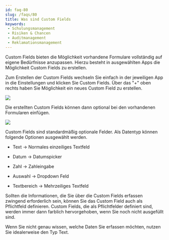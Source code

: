 ```yaml
---
id: faq-80
slug: /faqs/80
title: Was sind Custom Fields
keywords:
 - Schulungsmanagement
 - Risiken & Chancen
 - Auditmanagement
 - Reklamationsmanagement
---
```

Custom Fields bieten die Möglichkeit vorhandene Formulare vollständig auf eigene Bedürfnisse anzupassen. Hierzu besteht in ausgewählten Apps die Möglichkeit Custom Fields zu erstellen.

Zum Erstellen der Custom Fields wechseln Sie einfach in der jeweiligen App in die Einstellungen und klicken Sie Custom Fields. Über das "+" oben rechts haben Sie Möglichkeit ein neues Custom Field zu erstellen.

![](https://caqadmin.blob.core.windows.net/faqs/80-images/7b5834bf-5fcf-48b1-9b44-445398c944d0-mceclip0.png)

Die erstellten Custom Fields können dann optional bei den vorhandenen Formularen einfügen.

![](https://caqadmin.blob.core.windows.net/faqs/80-images/mceclip1.png)

Custom Fields sind standardmäßig optionale Felder. Als Datentyp können folgende Optionen ausgewählt werden.

*   Text -> Normales einzeiliges Textfeld

*   Datum -> Datumspicker

*   Zahl -> Zahleingabe

*   Auswahl -> Dropdown Feld

*   Textbereich -> Mehrzeiliges Textfeld

Sollten die Informationen, die Sie über die Custom Fields erfassen zwingend erforderlich sein, können Sie das Custom Field auch als Pflichtfeld definieren. Custom Fields, die als Pflichtfelder definiert sind, werden immer dann farblich hervorgehoben, wenn Sie noch nicht ausgefüllt sind.

Wenn Sie nicht genau wissen, welche Daten Sie erfassen möchten, nutzen Sie idealerweise den Typ Text.